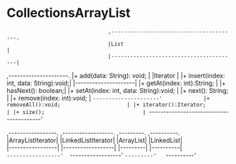# CollectionsArrayList
                                    ,----------------------------------------.
                                    |List                                    |
                                    |----------------------------------------|
,---------------------.             |+ add(data: String): void;              |
|Iterator             |             |+ insert(index: int, data: String):void;|
|---------------------|             |+ getAt(index: int):String;             |
|+ hasNext(): boolean;|             |+ setAt(index: int, data: String):void; |
|+ next(): String;    |             |+ remove(index: int):void;              |
`---------------------'             |+ removeAll():void;                     |
                                    |+ iterator():Iterator;                  |
                                    |+ size();                               |
                                    `----------------------------------------'
                                                                              
                                                                              
,-----------------.  ,------------------.   ,---------.   ,----------.        
|ArrayListIterator|  |LinkedListIterator|   |ArrayList|   |LinkedList|        
|-----------------|  |------------------|   |---------|   |----------|        
`-----------------'  `------------------'   `---------'   `----------'        